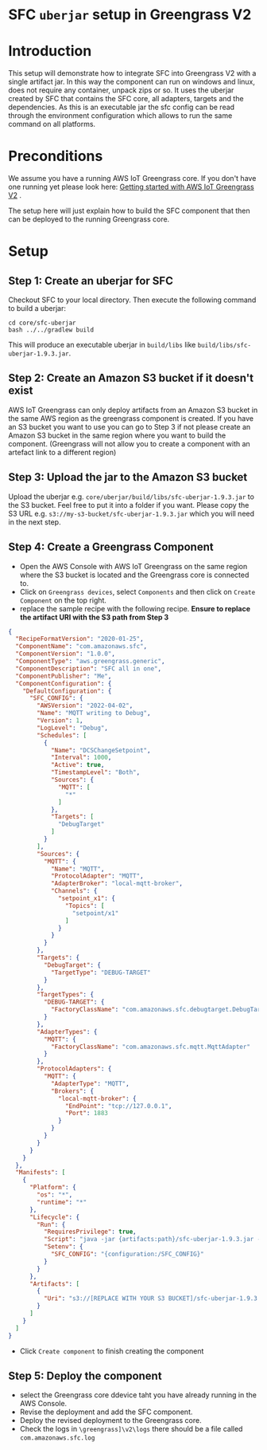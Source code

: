 SFC `uberjar` setup in Greengrass V2
=======================================

# Introduction

This setup will demonstrate how to integrate SFC into Greengrass V2 with a single artifact jar.
In this way the component can run on windows and linux, does not require any container, unpack zips or so.
It uses the uberjar created by SFC that contains the SFC core, all adapters, targets and the dependencies.
As this is an executable jar the sfc config can be read through the environment configuration which allows to run the same command on all platforms.

# Preconditions

We assume you have a running AWS IoT Greengrass core. If you don't have one running yet please look here:
[Getting started with AWS IoT Greengrass V2](https://docs.aws.amazon.com/greengrass/v2/developerguide/getting-started.html) .

The setup here will just explain how to build the SFC component that then can be deployed to the running Greengrass core.

# Setup

## Step 1: Create an uberjar for SFC

Checkout SFC to your local directory. Then execute the following command to build a uberjar:

```shell
cd core/sfc-uberjar
bash ../../gradlew build
```

This will produce an executable uberjar in `build/libs` like `build/libs/sfc-uberjar-1.9.3.jar`.

## Step 2: Create an Amazon S3 bucket if it doesn't exist

AWS IoT Greengrass can only deploy artifacts from an Amazon S3 bucket in the same AWS region
as the greengrass component is created.
If you have an S3 bucket you want to use you can go to Step 3 if not please create an Amazon S3 bucket
in the same region where you want to build the component. (Greengrass will not allow you to create a component 
with an artefact link to a different region) 

## Step 3: Upload the jar to the Amazon S3 bucket

Upload the uberjar e.g. `core/uberjar/build/libs/sfc-uberjar-1.9.3.jar` to the S3 bucket. Feel free to put it into a folder if you want. 
Please copy the S3 URL e.g. `s3://my-s3-bucket/sfc-uberjar-1.9.3.jar` which you will need in the next step.

## Step 4: Create a Greengrass Component

* Open the AWS Console with AWS IoT Greengrass on the same region where the S3 bucket is located and the Greengrass core is connected to.
* Click on `Greengrass devices`, select `Components` and then click on `Create Component` on the top right.
* replace the sample recipe with the following recipe. **Ensure to replace the artifact URI with the S3 path from Step 3** 

```json
{
  "RecipeFormatVersion": "2020-01-25",
  "ComponentName": "com.amazonaws.sfc",
  "ComponentVersion": "1.0.0",
  "ComponentType": "aws.greengrass.generic",
  "ComponentDescription": "SFC all in one",
  "ComponentPublisher": "Me",
  "ComponentConfiguration": {
    "DefaultConfiguration": {
      "SFC_CONFIG": {
        "AWSVersion": "2022-04-02",
        "Name": "MQTT writing to Debug",
        "Version": 1,
        "LogLevel": "Debug",
        "Schedules": [
          {
            "Name": "DCSChangeSetpoint",
            "Interval": 1000,
            "Active": true,
            "TimestampLevel": "Both",
            "Sources": {
              "MQTT": [
                "*"
              ]
            },
            "Targets": [
              "DebugTarget"
            ]
          }
        ],
        "Sources": {
          "MQTT": {
            "Name": "MQTT",
            "ProtocolAdapter": "MQTT",
            "AdapterBroker": "local-mqtt-broker",
            "Channels": {
              "setpoint_x1": {
                "Topics": [
                  "setpoint/x1"
                ]
              }
            }
          }
        },
        "Targets": {
          "DebugTarget": {
            "TargetType": "DEBUG-TARGET"
          }
        },
        "TargetTypes": {
          "DEBUG-TARGET": {
            "FactoryClassName": "com.amazonaws.sfc.debugtarget.DebugTargetWriter"
          }
        },
        "AdapterTypes": {
          "MQTT": {
            "FactoryClassName": "com.amazonaws.sfc.mqtt.MqttAdapter"
          }
        },
        "ProtocolAdapters": {
          "MQTT": {
            "AdapterType": "MQTT",
            "Brokers": {
              "local-mqtt-broker": {
                "EndPoint": "tcp://127.0.0.1",
                "Port": 1883
              }
            }
          }
        }
      }
    }
  },
  "Manifests": [
    {
      "Platform": {
        "os": "*",
        "runtime": "*"
      },
      "Lifecycle": {
        "Run": {
          "RequiresPrivilege": true,
          "Script": "java -jar {artifacts:path}/sfc-uberjar-1.9.3.jar -trace",
          "Setenv": {
            "SFC_CONFIG": "{configuration:/SFC_CONFIG}"
          }
        }
      },
      "Artifacts": [
        {
          "Uri": "s3://[REPLACE WITH YOUR S3 BUCKET]/sfc-uberjar-1.9.3.jar"
        }
      ]
    }
  ]
}

```
* Click `Create component` to finish creating the component

## Step 5: Deploy the component

* select the Greengrass core ddevice taht you have already running in the AWS Console.
* Revise the deployment and add the SFC component.
* Deploy the revised deployment to the Greengrass core.
* Check the logs in `\greengrass]\v2\logs` there should be a file called `com.amazonaws.sfc.log`
